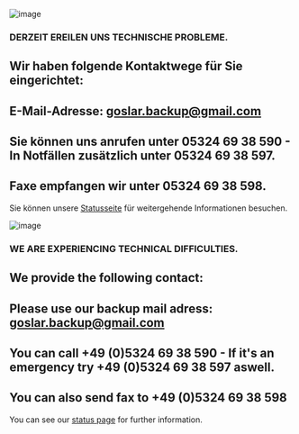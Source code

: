![image](https://user-images.githubusercontent.com/88624783/144945557-367a9b1f-9223-4be2-9be7-07ebfbaa2722.png)
### DERZEIT EREILEN UNS TECHNISCHE PROBLEME.
## Wir haben folgende Kontaktwege für Sie eingerichtet:
## E-Mail-Adresse: goslar.backup@gmail.com
## Sie können uns anrufen unter 05324 69 38 590 - In Notfällen zusätzlich unter 05324 69 38 597.
## Faxe empfangen wir unter 05324 69 38 598.
Sie können unsere [Statusseite](https://meteorinfo.github.io/isitdown/) für weitergehende Informationen besuchen.

![image](https://user-images.githubusercontent.com/88624783/144945507-dc22409a-083f-4f30-9ae0-7ecd0a6bf7f0.png)
### WE ARE EXPERIENCING TECHNICAL DIFFICULTIES.
## We provide the following contact:
## Please use our backup mail adress: goslar.backup@gmail.com
## You can call +49 (0)5324 69 38 590 - If it's an emergency try +49 (0)5324 69 38 597 aswell.
## You can also send fax to +49 (0)5324 69 38 598
You can see our [status page](https://pages.github.com/) for further information.
